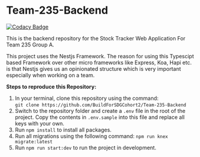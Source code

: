 # Team-235-Backend

[![Codacy Badge](https://api.codacy.com/project/badge/Grade/7e3b59263ac14426a1cf9e6472f3a445)](https://app.codacy.com/gh/BuildForSDGCohort2/Team-235-Backend?utm_source=github.com&utm_medium=referral&utm_content=BuildForSDGCohort2/Team-235-Backend&utm_campaign=Badge_Grade_Dashboard)


This is the backend repository for the Stock Tracker Web Application For Team 235 Group A.

This project uses the Nestjs Framework. The reason for using this Typescipt based Framework over other micro frameworks like Express, Koa, Hapi etc. is that Nestjs gives us an opinionated structure which is very important especially when working on a team.


**Steps to reproduce this Repository:**

1. In your terminal, clone this repository using the command:  
`git clone https://github.com/BuildForSDGCohort2/Team-235-Backend`
2. Switch to the repository folder and create a `.env` file in the root of the project. Copy the contents in `.env.sample` into this file and replace all keys with your own.
3. Run `npm install` to install all packages.
4. Run all migrations using the following command: `npm run knex migrate:latest`
5. Run `npm run start:dev` to run the project in development.

